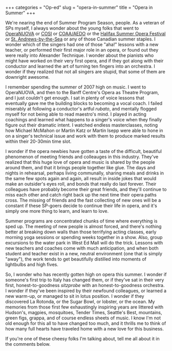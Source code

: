 +++
categories = "Op-ed"
slug = "opera-in-summer"
title = "Opera in Summer"
+++

We're nearing the end of Summer Program Season, people. As a veteran of SPs myself, I always wonder about the young folks that went to [OperaNUOVA](http://www.operanuova.ca/) or [COSI](http://www.co-si.com/) or [COAA](http://www.music.uwo.ca/students/non_degree/academies/coaa_aedo.html#coaa)[/AEDO](http://www.music.uwo.ca/students/non_degree/academies/coaa_aedo.html#aedo) or the [Halifax Summer Opera Festival](http://halifaxsummeroperafestival.com/) or [St. Andrews-by-the-Sea](http://www.standrewsartscouncil.nb.ca/opera.htm) or any of those Canadian summer staples. I wonder which of the singers had one of those "aha!" lessons with a new teacher, or performed their first major role in an opera, or found out they were really into Alexander Technique. I wonder about the pianists who might have worked on their very first opera, and if they got along with their conductor and learned the art of turning ten fingers into an orchestra. I wonder if they realized that not all singers are stupid, that some of them are downright awesome.

I remember spending the summer of 2007 high on music. I went to OperaNUOVA, and then to the Banff Centre's Opera as Theatre Program, and I just couldn't get enough. I sat in plenty of voice lessons that eventually gave me the building blocks to becoming a vocal coach. I failed miserably at following a conductor's artful _rubato_, and mentally flogged myself for not being able to read maestro's mind. I played in acting coachings and learned what happens to a singer's voice when they finally figure out their dramatic intent. I watched endless masterclasses, noting how Michael McMahon or Martin Katz or Martin Isepp were able to hone in on a singer's technical issue and work with them to produce marked results within their 20-30min time slot.

I wonder if the opera newbies have gotten a taste of the difficult, beautiful phenomenon of meeting friends and colleauges in this industry. They've realized that this huge love of opera and music is shared by the people around them, and that it brings people together like glue. The days and nights in rehearsal, perhaps living communally, sharing meals and drinks in the same few spots again and again, all result in inside jokes that would make an outsider's eyes roll, and bonds that really do last forever. Their colleagues have probably become their great friends, and they'll continue to miss each other and catch right back up the next time their opera paths cross. The missing of friends and the fast collecting of new ones will be a constant if these SP-goers decide to continue their life in opera, and it's simply one more thing to learn, and learn to love.

Summer programs are concentrated chunks of time where everything is sped up. The meeting of new people is almost forced, and there's nothing better at breaking down walls than those terrifying acting classes, early morning yoga sessions or spending weeks together in a show. Also, group excursions to the water park in West Ed Mall will do the trick. Lessons with new teachers and coaches come with much anticipation, and when both student and teacher exist in a new, neutral environment (one that is simply "away"), the work tends to get beautifully distilled into moments of lightbulbs and high fives.

So, I wonder who has recently gotten high on opera this summer. I wonder if someone's first trip to Italy has changed them, or if they've sat in their very first, honest-to-goodness _sitzprobe_ with an honest-to-goodness orchestra. I wonder if they've been inspired by their newfound colleagues, or learned a new warm-up, or managed to sit in lotus position. I wonder if they discovered La Rotonda, or the Sugar Bowl, or lobster, or the ocean. My memories from those first few exhaustingly inspiring years are littered with Hudson's, magpies, mosquitoes, Tender Times, Seattle's Best, mountains, green figs, grappa, and of course endless sheets of music. I know I'm not old enough for this all to have changed too much, and it thrills me to think of how many full hearts have traveled home with a new love for this business.

If you're one of these cheesy folks I'm talking about, tell me all about it in the comments below.
